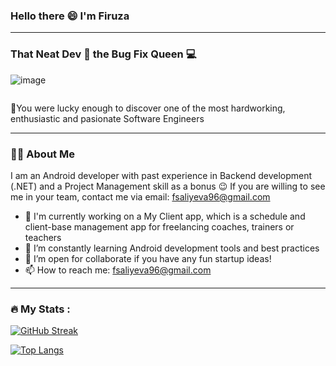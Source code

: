 ### Hello there 😄 I'm Firuza  
---
### That Neat Dev 🌟 the Bug Fix Queen 💻 

![image](https://github.com/firuza-hub/firuza-hub/assets/52698220/6739ffb2-2407-438b-a910-8dc4d549e8b9)

<img src="https://komarev.com/ghpvc/?username=firuza-hub&style=flat-square&color=blue" alt=""/>

👻You were lucky enough to discover one of the most hardworking, enthusiastic and pasionate Software Engineers 

---
### 🏋️‍♀️ About Me
I am an Android developer with past experience in Backend development (.NET) and a Project Management skill as a bonus 😉
If you are willing to see me in your team, contact me via email: fsaliyeva96@gmail.com


- 🔭 I'm currently working on a My Client app, which is a schedule and client-base management app for freelancing coaches, trainers or teachers
- 🌱 I’m constantly learning Android development tools and best practices
- 👯 I’m open for collaborate if you have any fun startup ideas!
- 📫 How to reach me: fsaliyeva96@gmail.com
- ---

### :fire: My Stats :

[![GitHub Streak](http://github-readme-streak-stats.herokuapp.com?user=firuza-hub&theme=dark&background=0f7d7b)](https://git.io/streak-stats)                                     

[![Top Langs](https://github-readme-stats.vercel.app/api/top-langs/?username=firuza-hub&theme=dark&background=0f7d7b)](https://github.com/anuraghazra/github-readme-stats)        

